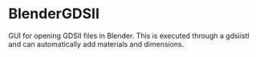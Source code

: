 # BlenderGDSII
GUI for opening GDSII files in Blender. This is executed through a gdsiistl and can automatically add materials and dimensions.
